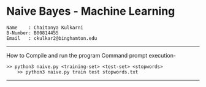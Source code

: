 # Naive Bayes - Machine Learning

	Name	: Chaitanya Kulkarni
	B-Number: B00814455
	Email	: ckulkar2@binghamton.edu
------------------------------------------------------------------------------------

How to Compile and run the program
Command prompt execution-
	
	>> python3 naive.py <training-set> <test-set> <stopwords>
    	>> python3 naive.py train test stopwords.txt

--------------------------------------------------------------------------------------
